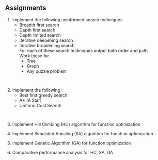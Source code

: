 ## Assignments

1. Implement the following uninformed search techniques 
    * Breadth first search 
    * Depth first search
    * Depth limited search 
    * Iterative deepening search
    * Iterative broadening search\
For each of these search techniques output both order and path
Work these for 
        - Tree
        - Graph
        - Any puzzle problem

<br>

2. Implement the following :
    * Best first greedy search 
    * A* (A Star)
    * Uniform Cost Search

<br>

3. Implement Hill Climbing (HC) algorithm for function optimization 

4. Implement Simulated Anealing (SA) algorithm for function optimization 

5. Implement Genetic Algorithm (GA) for function optimization 

6. Comparative performance analysis for HC, SA, GA

